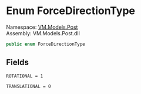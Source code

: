 # <a id="VM_Models_Post_ForceDirectionType"></a> Enum ForceDirectionType

Namespace: [VM.Models.Post](VM.Models.Post.md)  
Assembly: VM.Models.Post.dll  

```csharp
public enum ForceDirectionType
```

## Fields

`ROTATIONAL = 1` 

`TRANSLATIONAL = 0` 

